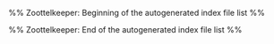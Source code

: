 %% Zoottelkeeper: Beginning of the autogenerated index file list  %%

%% Zoottelkeeper: End of the autogenerated index file list  %%
